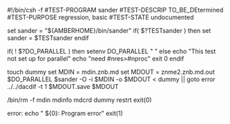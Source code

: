 #!/bin/csh -f
#TEST-PROGRAM sander
#TEST-DESCRIP TO_BE_DEtermined
#TEST-PURPOSE regression, basic
#TEST-STATE   undocumented

set sander = "${AMBERHOME}/bin/sander"
if( $?TESTsander ) then
    set sander = $TESTsander
endif

if( ! $?DO_PARALLEL ) then
    setenv DO_PARALLEL " "
else
    echo "This test not set up for parallel"
    echo "need #nres>#nproc"
    exit 0
endif

touch dummy
set MDIN = mdin.znb.md
set MDOUT = znme2.znb.md.out
$DO_PARALLEL $sander -O -i $MDIN -o $MDOUT < dummy || goto error
../../dacdif -t 1 $MDOUT.save $MDOUT

/bin/rm -f mdin mdinfo mdcrd dummy restrt
exit(0)

error:
echo "  ${0}:  Program error"
exit(1)









